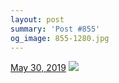 ```yaml
---
layout: post
summary: 'Post #855'
og_image: 855-1280.jpg
---
```


<p>
  <time>
    <a href="/855">May 30, 2019</a>
  </time>
  <a href="/855">
    <img src="{{ site.assets_url }}/855-640.jpg" srcset="{{ site.assets_url }}/855-320.jpg 320w, {{ site.assets_url }}/855-640.jpg 640w, {{ site.assets_url }}/855-960.jpg 960w, {{ site.assets_url }}/855-1280.jpg 1280w" sizes="(min-width: 700px) 50vw, calc(100vw - 2rem)" />
  </a>
</p>
